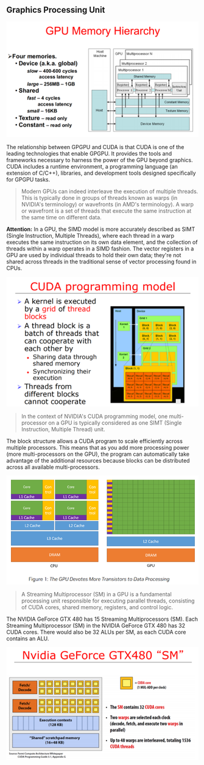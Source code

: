## Graphics Processing Unit

![mem_arch.png](../pictures/mem_arch.png)

The relationship between GPGPU and CUDA is that CUDA is one of the leading technologies that enable GPGPU. It provides the tools and frameworks necessary to harness the power of the GPU beyond graphics. CUDA includes a runtime environment, a programming language (an extension of C/C++), libraries, and development tools designed specifically for GPGPU tasks.

> Modern GPUs can indeed interleave the execution of multiple threads. This is typically done in groups of threads known as warps (in NVIDIA's terminology) or wavefronts (in AMD's terminology). A warp or wavefront is a set of threads that execute the same instruction at the same time on different data.

**Attention:** In a GPU, the SIMD model is more accurately described as SIMT (Single Instruction, Multiple Threads), where each thread in a warp executes the same instruction on its own data element, and the collection of threads within a warp operates in a SIMD fashion. The vector registers in a GPU are used by individual threads to hold their own data; they're not shared across threads in the traditional sense of vector processing found in CPUs.

![cuda_model.png](../pictures/cuda_model.png)

> In the context of NVIDIA's CUDA programming model, one multi-processor on a GPU is typically considered as one SIMT (Single Instruction, Multiple Thread) unit.

The block structure allows a CUDA program to scale efficiently across multiple processors. This means that as you add more processing power (more multi-processors on the GPU), the program can automatically take advantage of the additional resources because blocks can be distributed across all available multi-processors.

![cpu_gpu.png](../pictures/cpu_gpu.png)

> A Streaming Multiprocessor (SM) in a GPU is a fundamental processing unit responsible for executing parallel threads, consisting of CUDA cores, shared memory, registers, and control logic.

The NVIDIA GeForce GTX 480 has 15 Streaming Multiprocessors (SM). Each Streaming Multiprocessor (SM) in the NVIDIA GeForce GTX 480 has 32 CUDA cores. There would also be 32 ALUs per SM, as each CUDA core contains an ALU.

![nvidia_gtx480.png](../pictures/nvidia_gtx480.png)
